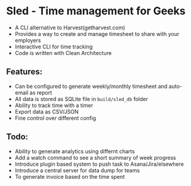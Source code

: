 # Sled - Time management for Geeks
- A CLI alternative to Harvest(getharvest.com)
- Provides a way to create and manage timesheet to share with your employers
- Interactive CLI for time tracking
- Code is written with Clean Architecture

## Features:
- Can be configured to generate weekly/monthly timesheet and auto-email as report
- All data is stored as SQLite file in `build/sled_db` folder
- Ability to track time with a timer
- Export data as CSV/JSON
- Fine control over different config

## Todo:
- Ability to generate analytics using differnt charts 
- Add a watch command to see a short summary of week progress
- Introduce plugin based system to push task to Asana/Jira/elsewhere
- Introduce a central server for data dump for teams
- To generate invoice based on the time spent